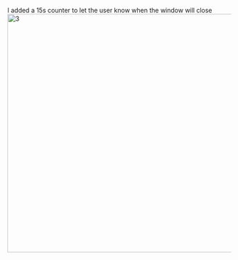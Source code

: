 I added a 15s counter to let the user know when the window will close
<img width="537" alt="3" src="https://user-images.githubusercontent.com/70995581/188666061-ff701148-f0c4-4f42-a3ae-f96be8c71e17.png">
